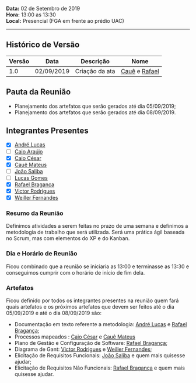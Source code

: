 **Data:** 02 de Setembro de 2019<br>
**Hora:** 13:00 as 13:30<br>
**Local:** Presencial (FGA em frente ao prédio UAC)<br>

---

## Histórico de Versão
|**Versão**| **Data** |**Descrição** |      **Nome**      |
|   ---    |   ---    |     ---      |        ---         |
|   1.0    |02/09/2019|Criação da ata|[Cauê](https://github.com/caue96) e [Rafael](https://github.com/rafaelbrg)|

## Pauta da Reunião
- Planejamento dos artefatos que serão gerados até dia 05/09/2019;
- Planejamento dos artefatos que serão gerados até dia 08/09/2019.

## Integrantes Presentes
- [x] [André Lucas](https://github.com/andrelucasf)<br>
- [ ] [Caio Araújo]()<br>
- [x] [Caio César](https://github.com/Caiocbeleza)<br>
- [x] [Cauê Mateus](https://github.com/caue96)<br>
- [ ] [João Saliba](https://github.com/joaosaliba)<br>
- [ ] [Lucas Gomes](https://github.com/LGomees)<br>
- [x] [Rafael Bragança](https://github.com/rafaelbrg)<br>
- [x] [Victor Rodrigues](https://github.com/VictorRodriguesS0)<br>
- [x] [Weiller Fernandes](https://github.com/WeillerFernandes)<br>

### **Resumo da Reunião**
Definimos atividades a serem feitas no prazo de uma semana e definimos a metodologia de trabalho que será utilizada. Será uma prática ágil baseada no Scrum, mas com elementos do XP e do Kanban.

### **Dia e Horário de Reunião**
Ficou combinado que a reunião se iniciaria as 13:00 e terminasse as 13:30 e conseguimos cumprir com o horário de início de fim dela.

### **Artefatos**
Ficou definido por todos os integrantes presentes na reunião quem fará quais artefatos e os próximos artefatos que devem ser feitos até o dia 05/09/2019 e até o dia 08/09/2019 são:<br>
- Documentação em texto referente a metodologia: [André Lucas](https://github.com/andrelucasf) e [Rafael Bragança](https://github.com/rafaelbrg);
- Processos mapeados : [Caio César](https://github.com/Caiocbeleza) e [Cauê Mateus](https://github.com/caue96)
- Plano de Gestão e Configuração de Software: [Rafael Bragança](https://github.com/rafaelbrg);
- Diagrama de Gant: [Victor Rodrigues](https://github.com/VictorRodriguesS0) e [Weiller Fernandes](https://github.com/WeillerFernandes);
- Elicitação de Requisitos Funcionais: [João Saliba](https://github.com/joaosaliba) e quem mais quisesse ajudar;
- Elicitação de Requisitos Não Funcionais: [Rafael Bragança](https://github.com/rafaelbrg) e quem mais quisesse ajudar.

